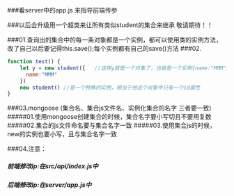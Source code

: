 ###看server中的app.js 来指导前端传参

###以后会升级用一个超类来让所有类似student的集合来继承  敬请期待！！

###01.查询出的集合中的每一条对象都是一个实例，都可以使用类的实例方法，改了自己以后要记得this.save();每个实例都有自己的save()方法
###02.
```javascript
function test() {
	let y = new student({   //这样y就是一个对象了，也就是一个实例{name:"MMM"},这个实例就可以使用实例方法了
  	  name:"MMM"
	})
	new student() //是一个特殊的实例，相当于他这个对象中只有一个id属性
}
```
###03.mongoose  (集合名、集合js文件名、实例化集合的名字 三者要一致)
#####01.使用mongoose创建集合的时候，集合名字要小写切且不要用复数
#####02.集合的js文件命名要与集合名字一致
#####03.使用集合js的时候，new的实例也要小写，且与集合名字一致

###04.注意：
##### 前端修改ip:在src/api/index.js中
##### 后端修改ip:在server/app.js中
